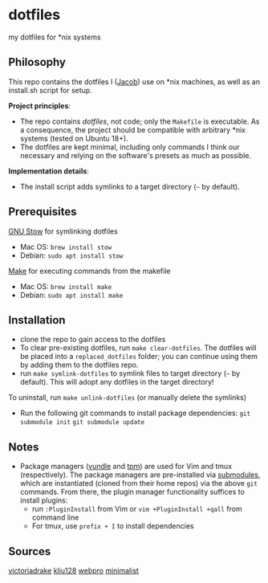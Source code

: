 # dotfiles
my dotfiles for *nix systems

## Philosophy
This repo contains the dotfiles I ([Jacob](https://vatsj.github.io/)) use on *nix machines, as well as an install.sh script for setup.

**Project principles**:
- The repo contains *dotfiles*, not code; only the `Makefile` is executable. As a consequence, the project should be compatible with arbitrary *nix systems (tested on Ubuntu 18+).
- The dotfiles are kept minimal, including only commands I think our necessary and relying on the software's presets as much as possible.

**Implementation details**:
- The install script adds symlinks to a target directory (`~` by default).

## Prerequisites

[GNU Stow](https://www.gnu.org/software/stow/) for symlinking dotfiles
- Mac OS: `brew install stow`
- Debian: `sudo apt install stow`

[Make](https://www.gnu.org/software/make/manual/make.html) for executing commands from the makefile
- Mac OS: `brew install make`
- Debian: `sudo apt install make`

## Installation
- clone the repo to gain access to the dotfiles
- To clear pre-existing dotfiles, run `make clear-dotfiles`. The dotfiles will be placed into a `replaced_dotfiles` folder; you can continue using them by adding them to the dotfiles repo.
- run `make symlink-dotfiles` to symlink files to target directory (`~` by default). This will adopt any dotfiles in the target directory!

To uninstall, run `make unlink-dotfiles` (or manually delete the symlinks)

- Run the following git commands to install package dependencies:
`git submodule init`
`git submodule update`

## Notes
<!-- - I've had issues with the `.vim/bundle` repos not storing with the git repo, forcing users to manually clone git repos into the directory. Upon doing so, everything else (vundle and the `.vim/autoload` symlinks) should work out of the box; an easy test is to check that vim is in [onedark](https://github.com/joshdick/onedark.vim) colorscheme. -->
- Package managers ([vundle](https://github.com/VundleVim/Vundle.vim) and [tpm](https://github.com/tmux-plugins/tpm)) are used for Vim and tmux (respectively). The package managers are pre-installed via [submodules](https://git-scm.com/book/en/v2/Git-Tools-Submodules), which are instantiated (cloned from their home repos) via the above `git` commands. From there, the plugin manager functionality suffices to install plugins:
    - run `:PluginInstall` from Vim or `vim +PluginInstall +qall` from command line
    - For tmux, use `prefix + I` to install dependencies

## Sources
[victoriadrake](https://github.com/victoriadrake/dotfiles/tree/ubuntu-20.04)
[kliu128](https://github.com/kliu128/dotfiles)
[webpro](https://github.com/webpro/dotfiles)
[minimalist](https://github.com/j7k6/dotfiles)
